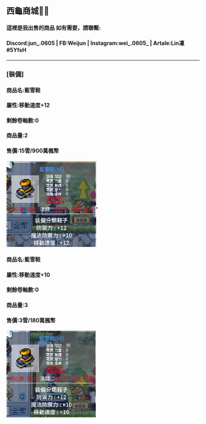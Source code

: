 ## 西龜商城🍉🐢
#### 這裡是我出售的商品 如有需要，請聯繫:
#### Discord:jun_.0605 | FB:Weijun | Instagram:wei_.0605_ | Artale:Lin凜#5YfsH
---
### [裝備]
#### 商品名:藍雪鞋               
#### 屬性:移動速度+12
#### 剩餘卷軸數:0
#### 商品量:2
#### 售價:15雪/900萬楓幣
![12速藍雪鞋](./12速藍雪鞋.png) 
#### 商品名:藍雪鞋
#### 屬性:移動速度+10
#### 剩餘卷軸數:0
#### 商品量:3
#### 售價:3雪/180萬楓幣
![10速藍雪鞋](./10速藍雪鞋.png) 

